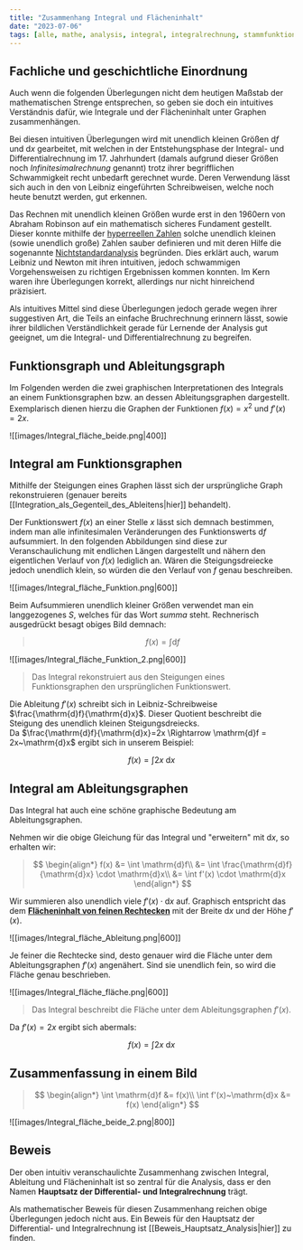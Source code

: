 ```yaml
---
title: "Zusammenhang Integral und Flächeninhalt"
date: "2023-07-06"
tags: [alle, mathe, analysis, integral, integralrechnung, stammfunktion, ableitung , differentialrechnung, steigung, steigungsdreieck, flächeninhalt, leibniz, newton, nichtstandardanalysis, hyperreelle_zahlen, hauptsatz]
---
```


## Fachliche und geschichtliche Einordnung

Auch wenn die folgenden Überlegungen nicht dem heutigen Maßstab der mathematischen Strenge entsprechen, so geben sie doch ein intuitives Verständnis dafür, wie Integrale und der Flächeninhalt unter Graphen zusammenhängen. 

Bei diesen intuitiven Überlegungen wird mit unendlich kleinen Größen $\mathrm{d}f$ und $\mathrm{d}x$ gearbeitet, mit welchen in der Entstehungsphase der Integral- und Differentialrechnung im 17. Jahrhundert (damals aufgrund dieser Größen noch *Infinitesimalrechnung* genannt) trotz ihrer begrifflichen Schwammigkeit recht unbedarft gerechnet wurde. Deren Verwendung lässt sich auch in den von Leibniz eingeführten Schreibweisen, welche noch heute benutzt werden, gut erkennen.

Das Rechnen mit unendlich kleinen Größen wurde erst in den 1960ern von Abraham Robinson auf ein mathematisch sicheres Fundament gestellt. Dieser konnte mithilfe der [hyperreellen Zahlen](https://de.wikipedia.org/wiki/Hyperreelle_Zahl) solche unendlich kleinen (sowie unendlich große) Zahlen sauber definieren und mit deren Hilfe die sogenannte [Nichtstandardanalysis](https://youtube.com/watch?v=6Fj--9gQ1Qo) begründen. 
Dies erklärt auch, warum Leibniz und Newton mit ihren intuitiven, jedoch schwammigen Vorgehensweisen zu richtigen Ergebnissen kommen konnten. Im Kern waren ihre Überlegungen korrekt, allerdings nur nicht hinreichend präzisiert. 

Als intuitives Mittel sind diese Überlegungen jedoch gerade wegen ihrer suggestiven Art, die Teils an einfache Bruchrechnung erinnern lässt, sowie ihrer bildlichen Verständlichkeit gerade für Lernende der Analysis gut geeignet, um die Integral- und Differentialrechnung zu begreifen.


## Funktionsgraph und Ableitungsgraph

Im Folgenden werden die zwei graphischen Interpretationen des Integrals an einem Funktionsgraphen bzw. an dessen Ableitungsgraphen dargestellt. 
Exemplarisch dienen hierzu die Graphen der Funktionen $f(x)=x^{2}$ und $f'(x)=2x$.

![[images/Integral_fläche_beide.png|400]]


## Integral am Funktionsgraphen

Mithilfe der Steigungen eines Graphen lässt sich der ursprüngliche Graph rekonstruieren (genauer bereits [[Integration_als_Gegenteil_des_Ableitens|hier]] behandelt).

Der Funktionswert $f(x)$ an einer Stelle $x$ lässt sich demnach bestimmen, indem man alle infinitesimalen Veränderungen des Funktionswerts $\mathrm{d}f$ aufsummiert.
In den folgenden Abbildungen sind diese zur Veranschaulichung mit endlichen Längen dargestellt und nähern den eigentlichen Verlauf von $f(x)$ lediglich an. Wären die Steigungsdreiecke jedoch unendlich klein, so würden die den Verlauf von $f$ genau beschreiben.

![[images/Integral_fläche_Funktion.png|600]]

Beim Aufsummieren unendlich kleiner Größen verwendet man ein langgezogenes *S*, welches für das Wort *summa* steht.
Rechnerisch ausgedrückt besagt obiges Bild demnach:

>$$f(x) = \int \mathrm{d}f$$

![[images/Integral_fläche_Funktion_2.png|600]]

>Das Integral rekonstruiert aus den Steigungen eines Funktionsgraphen den ursprünglichen Funktionswert.

Die Ableitung $f'(x)$ schreibt sich in Leibniz-Schreibweise $\frac{\mathrm{d}f}{\mathrm{d}x}$. Dieser Quotient beschreibt die Steigung des unendlich kleinen Steigungsdreiecks.<br> 
Da  $\frac{\mathrm{d}f}{\mathrm{d}x}=2x \Rightarrow \mathrm{d}f = 2x~\mathrm{d}x$ ergibt sich in unserem Beispiel:

$$f(x)=\int 2x~\mathrm{d}x$$


## Integral am Ableitungsgraphen

Das Integral hat auch eine schöne graphische Bedeutung am Ableitungsgraphen.

Nehmen wir die obige Gleichung für das Integral und "erweitern" mit $\mathrm{d}x$, so erhalten wir:

>$$
\begin{align*}
f(x) &= \int \mathrm{d}f\\
&= \int \frac{\mathrm{d}f}{\mathrm{d}x} \cdot \mathrm{d}x\\
&= \int f'(x) \cdot \mathrm{d}x
\end{align*}
>$$

Wir summieren also unendlich viele $f'(x) \cdot \mathrm{d}x$ auf. Graphisch entspricht das dem <u>**Flächeninhalt von feinen Rechtecken**</u> mit der Breite $\mathrm{d}x$ und der Höhe $f'(x)$. 

![[images/Integral_fläche_Ableitung.png|600]]

Je feiner die Rechtecke sind, desto genauer wird die Fläche unter dem Ableitungsgraphen $f'(x)$ angenähert. Sind sie unendlich fein, so wird die Fläche genau beschrieben.

![[images/Integral_fläche_fläche.png|600]]

>Das Integral beschreibt die Fläche unter dem Ableitungsgraphen $f'(x)$.

Da $f'(x)=2x$ ergibt sich abermals:

$$f(x)=\int 2x~\mathrm{d}x$$

## Zusammenfassung in einem Bild

>$$
>\begin{align*}
>\int \mathrm{d}f &= f(x)\\
>\int f'(x)~\mathrm{d}x &= f(x)
>\end{align*} 
>$$


![[images/Integral_fläche_beide_2.png|800]]

## Beweis

Der oben intuitiv veranschaulichte Zusammenhang zwischen Integral, Ableitung und Flächeninhalt ist so zentral für die Analysis, dass er den Namen **Hauptsatz der Differential- und Integralrechnung** trägt.

Als mathematischer Beweis für diesen Zusammenhang reichen obige Überlegungen jedoch nicht aus. Ein Beweis für den Hauptsatz der Differential- und Integralrechnung ist [[Beweis_Hauptsatz_Analysis|hier]] zu finden.